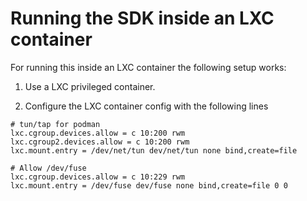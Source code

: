 # Running the SDK inside an LXC container

For running this inside an LXC container the following setup works:

1. Use a LXC privileged container.


2. Configure the LXC container config with the following lines

```
# tun/tap for podman
lxc.cgroup.devices.allow = c 10:200 rwm
lxc.cgroup2.devices.allow = c 10:200 rwm
lxc.mount.entry = /dev/net/tun dev/net/tun none bind,create=file

# Allow /dev/fuse
lxc.cgroup.devices.allow = c 10:229 rwm
lxc.mount.entry = /dev/fuse dev/fuse none bind,create=file 0 0
```
